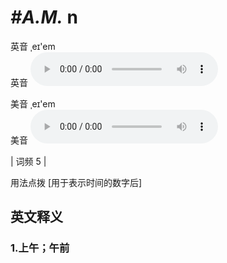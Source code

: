 # ***\#A.M.*** n
英音 ˌeɪ'em  
英音
<audio src="./media/AM am-B.aac" controls="controls"></audio>

美音 ˌeɪ'em  
美音
<audio src="./media/A.M..aac" controls="controls"></audio>



| 词频 5 |  

用法点拨  [用于表示时间的数字后]

英文释义
---
### 1.**上午；午前**  


